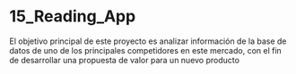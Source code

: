 # 15_Reading_App
El objetivo principal de este proyecto es analizar información de la base de datos de uno de los principales competidores en este mercado, con el fin de desarrollar una propuesta de valor para un nuevo producto
